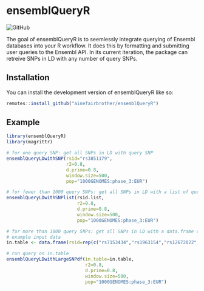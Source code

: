 
# ensemblQueryR

<!-- badges: start -->

![GitHub](https://img.shields.io/github/license/ainefairbrother/ensemblQueryR)

<!-- badges: end -->

The goal of ensemblQueryR is to seemlessly integrate querying of Ensembl databases into your R workflow. It does this by formatting and submitting user queries to the Ensembl API. In its current iteration, the package can retreive SNPs in LD with any number of query SNPs. 

## Installation

You can install the development version of ensemblQueryR like so:

``` r
remotes::install_github("ainefairbrother/ensemblQueryR")
```

## Example

``` r
library(ensemblQueryR)
library(magrittr)

# for one query SNP: get all SNPs in LD with query SNP
ensemblQueryLDwithSNP(rsid="rs3851179", 
                      r2=0.8, 
                      d.prime=0.8, 
                      window.size=500, 
                      pop="1000GENOMES:phase_3:EUR")

# for fewer than 1000 query SNPs: get all SNPs in LD with a list of query SNPs
ensemblQueryLDwithSNPlist(rsid.list, 
                          r2=0.8, 
                          d.prime=0.8, 
                          window.size=500, 
                          pop="1000GENOMES:phase_3:EUR")

# for more than 1000 query SNPs: get all SNPs in LD with a data.frame column of query SNPs
# example input data
in.table <- data.frame(rsid=rep(c("rs7153434","rs1963154","rs12672022","rs3852802","rs12324408","rs56346870"), 500))

# run query on in.table
ensemblQueryLDwithLargeSNPdf(in.table=in.table,
                             r2=0.8,
                             d.prime=0.8,
                             window.size=500,
                             pop="1000GENOMES:phase_3:EUR")

```

